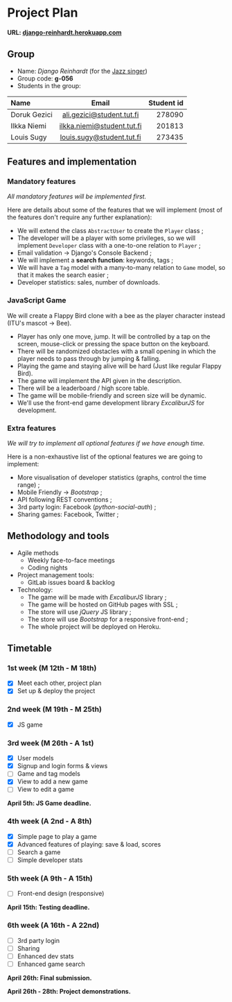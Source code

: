 Project Plan
===

#### URL: [django-reinhardt.herokuapp.com](https://django-reinhardt.herokuapp.com)

## Group

- Name: *Django Reinhardt* (for the [Jazz singer](https://en.wikipedia.org/wiki/Django_Reinhardt))
- Group code: **g-056**
- Students in the group:

| Name         | Email                      | Student id |
|:------------ |:--------------------------:| ----------:|
| Doruk Gezici | ali.gezici@student.tut.fi  | 278090     |
| Ilkka Niemi  | ilkka.niemi@student.tut.fi | 201813     |
| Louis Sugy   | louis.sugy@student.tut.fi  | 273435     |


## Features and implementation

### Mandatory features

*All mandatory features will be implemented first.*

Here are details about some of the features that we will implement (most of the features don't require any further explanation):

- We will extend the class `AbstractUser` to create the `Player` class ;
- The developer will be a player with some privileges, so we will implement `Developer` class with a one-to-one relation to `Player` ;
- Email validation -> Django's Console Backend ;
- We will implement a **search function**: keywords, tags ;
- We will have a `Tag` model with a many-to-many relation to `Game` model, so that it makes the search easier ;
- Developer statistics: sales, number of downloads.

### JavaScript Game

We will create a Flappy Bird clone with a bee as the player character instead (ITU's mascot -> Bee).
- Player has only one move, jump. It will be controlled by a tap on the screen, mouse-click or pressing the space button on the keyboard.
- There will be randomized obstacles with a small opening in which the player needs to pass through by jumping & falling.
- Playing the game and staying alive will be hard (Just like regular Flappy Bird).
- The game will implement the API given in the description.
- There will be a leaderboard / high score table.
- The game will be mobile-friendly and screen size will be dynamic.
- We'll use the front-end game development library *ExcaliburJS* for development.


### Extra features

*We will try to implement all optional features if we have enough time.*

Here is a non-exhaustive list of the optional features we are going to implement:

- More visualisation of developer statistics (graphs, control the time range) ;
- Mobile Friendly -> *Bootstrap* ;
- API following REST conventions ;
- 3rd party login: Facebook (*python-social-auth*) ;
- Sharing games: Facebook, Twitter ;


## Methodology and tools

- Agile methods
    - Weekly face-to-face meetings
    - Coding nights
- Project management tools:
    - GitLab issues board & backlog
- Technology:
    - The game will be made with *ExcaliburJS* library ;
    - The game will be hosted on GitHub pages with SSL ;
    - The store will use *jQuery* JS library ;
    - The store will use *Bootstrap* for a responsive front-end ;
    - The whole project will be deployed on Heroku.


## Timetable

### 1st week (M 12th - M 18th)

- [x] Meet each other, project plan
- [x] Set up & deploy the project

### 2nd week (M 19th - M 25th)

- [x] JS game

### 3rd week (M 26th - A 1st)

- [x] User models
- [x] Signup and login forms & views
- [ ] Game and tag models
- [x] View to add a new game
- [ ] View to edit a game

**April 5th: JS Game deadline.**

### 4th week (A 2nd - A 8th)

- [x] Simple page to play a game
- [x] Advanced features of playing: save & load, scores
- [ ] Search a game
- [ ] Simple developer stats

### 5th week (A 9th - A 15th)

- [ ] Front-end design (responsive)

**April 15th: Testing deadline.**

### 6th week (A 16th - A 22nd)

- [ ] 3rd party login
- [ ] Sharing
- [ ] Enhanced dev stats
- [ ] Enhanced game search

**April 26th: Final submission.**

**April 26th - 28th: Project demonstrations.**